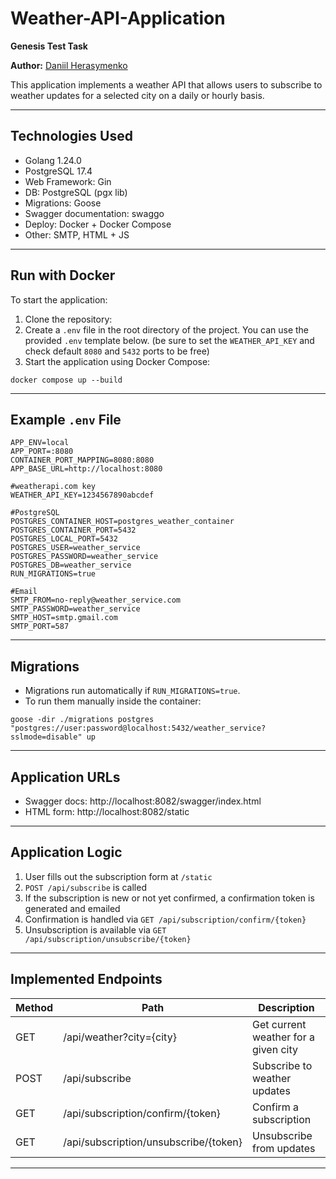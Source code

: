 # Weather-API-Application

**Genesis Test Task**

**Author:** [Daniil Herasymenko](https://github.com/DanHerasymenko)



This application implements a weather API that allows users to subscribe to weather updates for a selected city on a daily or hourly basis.

---

## Technologies Used

- Golang 1.24.0
- PostgreSQL 17.4
- Web Framework: Gin
- DB:  PostgreSQL (pgx lib)
- Migrations: Goose
- Swagger documentation: swaggo
- Deploy: Docker + Docker Compose
- Other: SMTP, HTML + JS
---

## Run with Docker

To start the application:

1. Clone the repository:
2. Create a `.env` file in the root directory of the project. You can use the provided `.env` template below. (be sure to set the `WEATHER_API_KEY` and check default `8080` and `5432` ports to be free)
3. Start the application using Docker Compose:
```
docker compose up --build
```

---

## Example `.env` File

```
APP_ENV=local
APP_PORT=:8080
CONTAINER_PORT_MAPPING=8080:8080
APP_BASE_URL=http://localhost:8080

#weatherapi.com key
WEATHER_API_KEY=1234567890abcdef

#PostgreSQL
POSTGRES_CONTAINER_HOST=postgres_weather_container
POSTGRES_CONTAINER_PORT=5432
POSTGRES_LOCAL_PORT=5432
POSTGRES_USER=weather_service
POSTGRES_PASSWORD=weather_service
POSTGRES_DB=weather_service
RUN_MIGRATIONS=true

#Email
SMTP_FROM=no-reply@weather_service.com
SMTP_PASSWORD=weather_service
SMTP_HOST=smtp.gmail.com
SMTP_PORT=587
```

---

## Migrations

- Migrations run automatically if `RUN_MIGRATIONS=true`.
- To run them manually inside the container:

```
goose -dir ./migrations postgres "postgres://user:password@localhost:5432/weather_service?sslmode=disable" up
```

---

## Application URLs

- Swagger docs: http://localhost:8082/swagger/index.html
- HTML form: http://localhost:8082/static

---

## Application Logic

1. User fills out the subscription form at `/static`
2. `POST /api/subscribe` is called
3. If the subscription is new or not yet confirmed, a confirmation token is generated and emailed
4. Confirmation is handled via `GET /api/subscription/confirm/{token}`
5. Unsubscription is available via `GET /api/subscription/unsubscribe/{token}`

---

## Implemented Endpoints

| Method | Path | Description |
|--------|------|-------------|
| GET    | /api/weather?city={city} | Get current weather for a given city |
| POST   | /api/subscribe | Subscribe to weather updates |
| GET    | /api/subscription/confirm/{token} | Confirm a subscription |
| GET    | /api/subscription/unsubscribe/{token} | Unsubscribe from updates |




---